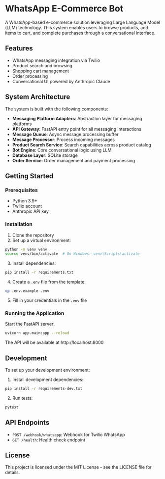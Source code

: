 # WhatsApp E-Commerce Bot

A WhatsApp-based e-commerce solution leveraging Large Language Model (LLM) technology. This system enables users to browse products, add items to cart, and complete purchases through a conversational interface.

## Features

- WhatsApp messaging integration via Twilio
- Product search and browsing
- Shopping cart management
- Order processing
- Conversational UI powered by Anthropic Claude

## System Architecture

The system is built with the following components:

- **Messaging Platform Adapters**: Abstraction layer for messaging platforms
- **API Gateway**: FastAPI entry point for all messaging interactions
- **Message Queue**: Async message processing buffer
- **Message Processor**: Process incoming messages
- **Product Search Service**: Search capabilities across product catalog
- **Bot Engine**: Core conversational logic using LLM
- **Database Layer**: SQLite storage
- **Order Service**: Order management and payment processing

## Getting Started

### Prerequisites

- Python 3.9+
- Twilio account
- Anthropic API key

### Installation

1. Clone the repository
2. Set up a virtual environment:

```bash
python -m venv venv
source venv/bin/activate  # On Windows: venv\Scripts\activate
```

3. Install dependencies:

```bash
pip install -r requirements.txt
```

4. Create a `.env` file from the template:

```bash
cp .env.example .env
```

5. Fill in your credentials in the `.env` file

### Running the Application

Start the FastAPI server:

```bash
uvicorn app.main:app --reload
```

The API will be available at http://localhost:8000

## Development

To set up your development environment:

1. Install development dependencies:

```bash
pip install -r requirements-dev.txt
```

2. Run tests:

```bash
pytest
```

## API Endpoints

- `POST /webhook/whatsapp`: Webhook for Twilio WhatsApp
- `GET /health`: Health check endpoint

## License

This project is licensed under the MIT License - see the LICENSE file for details.